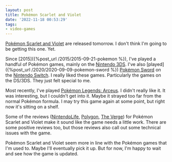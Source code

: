 ```yaml
---
layout: post
title: Pokémon Scarlet and Violet
date: '2022-11-18 00:53:29'
tags:
- video-games
---
```


[Pokémon Scarlet and Violet](https://scarletviolet.pokemon.com/en-us/) are released tomorrow. I don't think I'm going to be getting this one. Yet.

Since [2015]({%post_url /2015/2015-09-21-pokemon %}), I've played a handful of Pokémon games, mainly on the [Nintendo 3DS](https://en.wikipedia.org/wiki/Nintendo_3DS). I've also [played]({%post_url /2020/2020-09-09-pokemon-sword %}) [Pokémon Sword](https://swordshield.pokemon.com/en-us/) on the [Nintendo Switch](https://www.nintendo.com/switch/). I really liked these games. Particularly the games on the DS/3DS. They just felt special to me.

Most recently, I've played [Pokémon Legends: Arceus](https://legends.pokemon.com/en-us/). I didn't really like it. It was interesting, but I couldn't get into it. Maybe it strayed too far from the normal Pokémon formula. I may try this game again at some point, but right now it's sitting on a shelf.

Some of the reviews ([NintendoLife](https://www.nintendolife.com/reviews/nintendo-switch/pokemon-scarlet-and-violet), [Polygon](https://www.polygon.com/reviews/23462736/pokemon-scarlet-and-violet-review-release-date-nintendo-switch), [The Verge](https://www.theverge.com/23462858/pokemon-violet-scarlet-review-nintendo-switch)) for Pokémon Scarlet and Violet make it sound like the game needs a little work. There are some positive reviews too, but those reviews also call out some technical issues with the game.

Pokémon Scarlet and Violet seem more in line with the Pokémon games that I'm used to. Maybe I'll eventually pick it up. But for now, I'm happy to wait and see how the game is updated.

